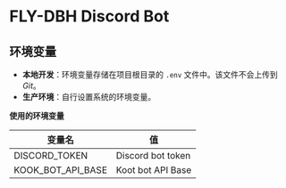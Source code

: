 # FLY-DBH Discord Bot

## 环境变量

-   **本地开发**：环境变量存储在项目根目录的 `.env` 文件中。该文件不会上传到 _Git_。
-   **生产环境**：自行设置系统的环境变量。

**使用的环境变量**

| 变量名            | 值                |
| ----------------- | ----------------- |
| DISCORD_TOKEN     | Discord bot token |
| KOOK_BOT_API_BASE | Koot bot API Base |
